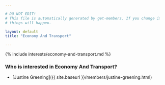 ```yaml
---

# DO NOT EDIT!
# This file is automatically generated by get-members. If you change it, bad
# things will happen.

layout: default
title: "Economy And Transport"

---
```


{% include interests/economy-and-transport.md %}

### Who is interested in Economy And Transport?


* [Justine Greening]({{ site.baseurl }}/members/justine-greening.html)
